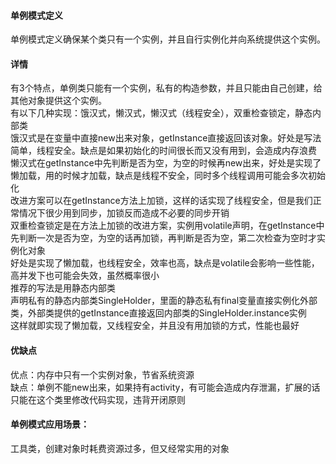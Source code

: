 #### 单例模式定义
单例模式定义确保某个类只有一个实例，并且自行实例化并向系统提供这个实例。 
#### 详情 
有3个特点，单例类只能有一个实例，私有的构造参数，并且只能由自己创建，给其他对象提供这个实例。  
有以下几种实现：饿汉式，懒汉式，懒汉式（线程安全），双重检查锁定，静态内部类  
饿汉式是在变量中直接new出来对象，getInstance直接返回该对象。好处是写法简单，线程安全。缺点是如果初始化的时间很长而又没有用到，会造成内存浪费  
懒汉式在getInstance中先判断是否为空，为空的时候再new出来，好处是实现了懒加载，用的时候才加载，缺点是线程不安全，同时多个线程调用可能会多次初始化  
改进方案可以在getInstance方法上加锁，这样的话实现了线程安全，但是我们正常情况下很少用到同步，加锁反而造成不必要的同步开销  
双重检查锁定是在方法上加锁的改进方案，实例用volatile声明，在getInstance中先判断一次是否为空，为空的话再加锁，再判断是否为空，第二次检查为空时才实例化对象  
好处是实现了懒加载，也线程安全，效率也高，缺点是volatile会影响一些性能，高并发下也可能会失效，虽然概率很小  
推荐的写法是用静态内部类  
声明私有的静态内部类SingleHolder，里面的静态私有final变量直接实例化外部类，外部类提供的getInstance直接返回内部类的SingleHolder.instance实例  
这样就即实现了懒加载，又线程安全，并且没有用加锁的方式，性能也最好 
#### 优缺点
优点：内存中只有一个实例对象，节省系统资源  
缺点：单例不能new出来，如果持有activity，有可能会造成内存泄漏，扩展的话只能在这个类里修改代码实现，违背开闭原则
#### 单例模式应用场景：
工具类，创建对象时耗费资源过多，但又经常实用的对象